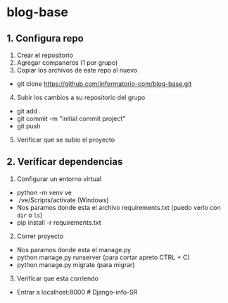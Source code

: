 # blog-base

## 1. Configura repo

1. Crear el repositorio
2. Agregar companeros (1 por grupo)
3. Copiar los archivos de este repo al nuevo
  - git clone https://github.com/informatorio-com/blog-base.git
4. Subir los cambios a su repositorio del grupo
  - git add .
  - git commit -m "initial commit project"
  - git push
5. Verificar que se subio el proyecto

## 2. Verificar dependencias

1. Configurar un entorno virtual
  - python -m venv ve
  - ./ve/Scripts/activate (Windows)
  - Nos paramos donde esta el archivo requirements.txt (puedo verlo con `dir` o `ls`)
  - pip install -r requirements.txt
  
  
2. Correr proyecto
  - Nos paramos donde esta el manage.py
  - python manage.py runserver (para cortar apreto CTRL + C)
  - python manage.py migrate (para migrar)

3. Verificar que esta corriendo
  - Entrar a localhost:8000
#   D j a n g o - i n f o - S R  
 